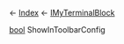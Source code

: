 ← [Index](Api-Index) ← [IMyTerminalBlock](Sandbox.ModAPI.Ingame.IMyTerminalBlock)

[bool](System.Boolean) ShowInToolbarConfig

